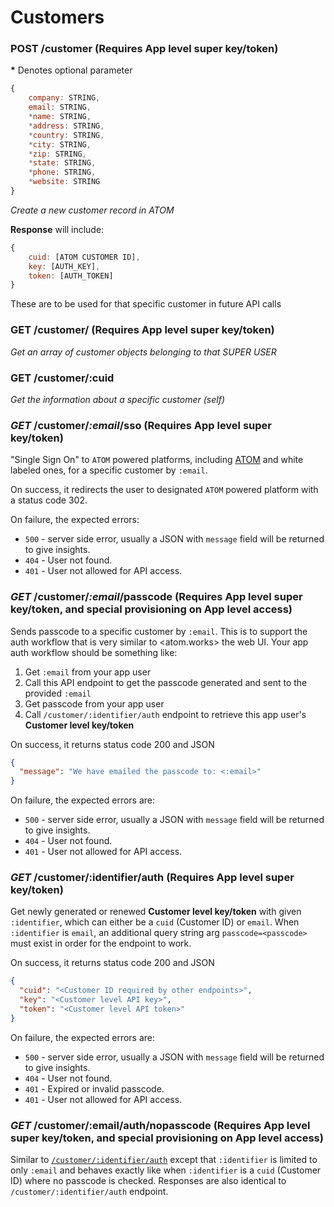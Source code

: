 # Customers

### **POST** /customer (__Requires App level super key/token__)

__*__ Denotes optional parameter
```javascript
{
    company: STRING,
    email: STRING,
    *name: STRING,
    *address: STRING,
    *country: STRING,
    *city: STRING,
    *zip: STRING,
    *state: STRING,
    *phone: STRING,
    *website: STRING
}
```
_Create a new customer record in ATOM_

**Response** will include:
```javascript
{
    cuid: [ATOM CUSTOMER ID],
    key: [AUTH_KEY],
    token: [AUTH_TOKEN]
}
```
These are to be used for that specific customer in future API calls


### **GET** /customer/ (__Requires App level super key/token__)
_Get an array of customer objects belonging to that SUPER USER_


### **GET** /customer/**:cuid**
_Get the information about a specific customer (self)_


### _GET_ /customer/_:email_/sso (__Requires App level super key/token__)

"Single Sign On" to `ATOM` powered platforms, including [ATOM](https://atom.works) and white labeled ones, for a specific customer by `:email`.

On success, it redirects the user to designated `ATOM` powered platform with a status code 302.

On failure, the expected errors:

* `500` - server side error, usually a JSON with `message` field will be returned to give insights.
* `404` - User not found.
* `401` - User not allowed for API access.

### _GET_ /customer/_:email_/passcode (__Requires App level super key/token__, and special provisioning on App level access)

Sends passcode to a specific customer by `:email`. This is to support the auth workflow that is very similar to <atom.works> the web UI. Your app auth workflow should be something like:

1. Get `:email` from your app user
2. Call this API endpoint to get the passcode generated and sent to the provided `:email`
3. Get passcode from your app user
4. Call `/customer/:identifier/auth` endpoint to retrieve this app user's __Customer level key/token__

On success, it returns status code 200 and JSON
```json
{
  "message": "We have emailed the passcode to: <:email>"
}
```

On failure, the expected errors are:

* `500` - server side error, usually a JSON with `message` field will be returned to give insights.
* `404` - User not found.
* `401` - User not allowed for API access.


### _GET_ /customer/:identifier/auth (__Requires App level super key/token__)

Get newly generated or renewed __Customer level key/token__ with given `:identifier`, which can either be a `cuid` (Customer ID) or `email`. When `:identifier` is `email`, an additional query string arg `passcode=<passcode>` must exist in order for the endpoint to work.

On success, it returns status code 200 and JSON
```json
{
  "cuid": "<Customer ID required by other endpoints>",
  "key": "<Customer level API key>",
  "token": "<Customer level API token>"
}
```

On failure, the expected errors are:

* `500` - server side error, usually a JSON with `message` field will be returned to give insights.
* `404` - User not found.
* `401` - Expired or invalid passcode.
* `401` - User not allowed for API access.

### _GET_ /customer/:email/auth/nopasscode (__Requires App level super key/token__, and special provisioning on App level access)

Similar to [`/customer/:identifier/auth`](#get-customeridentifierauth-requires-app-level-super-keytoken) except that `:identifier` is limited to only `:email` and behaves exactly like when `:identifier` is a `cuid` (Customer ID) where no passcode is checked. Responses are also identical to `/customer/:identifier/auth` endpoint.

